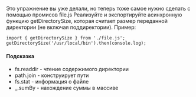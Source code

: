 Это упражнение вы уже делали, но теперь тоже самое нужно сделать с помощью промисов
file.js
Реализуйте и экспортируйте асинхронную функцию getDirectorySize, которая считает
размер переданной директории (не включая поддиректории).
Пример:
```
import { getDirectorySize } from './file.js';
getDirectorySize('/usr/local/bin').then(console.log);
```

#### Подсказка
- fs.readdir - чтение содержимого директории
- path.join - конструирует пути
- fs.stat - информация о файле
- _.sumBy - нахождение суммы в массиве

